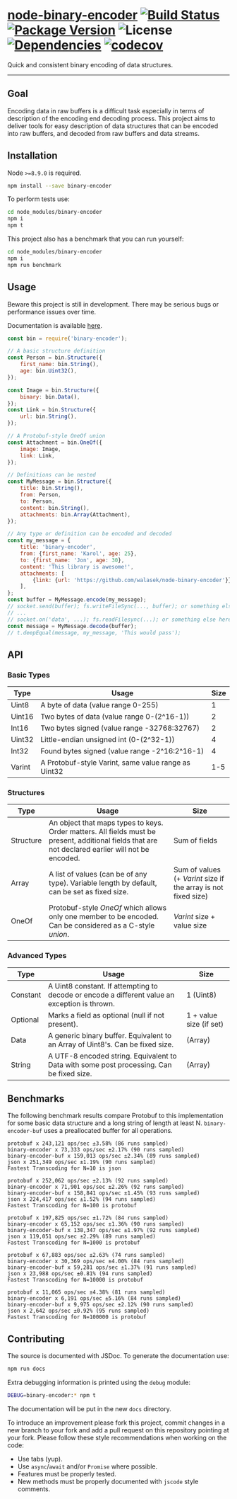 # [node-binary-encoder](https://github.com/walasek/node-binary-encoder) [![Build Status](https://img.shields.io/travis/walasek/node-binary-encoder.svg?style=flat-square)](https://travis-ci.org/walasek/node-binary-encoder) [![Package Version](https://img.shields.io/npm/v/binary-encoder.svg?style=flat-square)](https://www.npmjs.com/walasek/node-binary-encoder) ![License](https://img.shields.io/npm/l/binary-encoder.svg?style=flat-square) [![Dependencies](https://david-dm.org/walasek/node-binary-encoder.svg)](https://david-dm.org/walasek/node-binary-encoder.svg)  [![codecov](https://codecov.io/gh/walasek/node-binary-encoder/branch/master/graph/badge.svg)](https://codecov.io/gh/walasek/node-binary-encoder)

Quick and consistent binary encoding of data structures.

---

## Goal

Encoding data in raw buffers is a difficult task especially in terms of description of the encoding end decoding process. This project aims to deliver tools for easy description of data structures that can be encoded into raw buffers, and decoded from raw buffers and data streams.

## Installation

Node `>=8.9.0` is required.

```bash
npm install --save binary-encoder
```

To perform tests use:

```bash
cd node_modules/binary-encoder
npm i
npm t
```

This project also has a benchmark that you can run yourself:

```bash
cd node_modules/binary-encoder
npm i
npm run benchmark
```

## Usage

Beware this project is still in development. There may be serious bugs or performance issues over time.

Documentation is available [here](https://walasek.github.io/node-binary-encoder/).

```javascript
const bin = require('binary-encoder');

// A basic structure definition
const Person = bin.Structure({
    first_name: bin.String(),
    age: bin.Uint32(),
});

const Image = bin.Structure({
    binary: bin.Data(),
});
const Link = bin.Structure({
    url: bin.String(),
});

// A Protobuf-style OneOf union
const Attachment = bin.OneOf({
    image: Image,
    link: Link,
});

// Definitions can be nested
const MyMessage = bin.Structure({
    title: bin.String(),
    from: Person,
    to: Person,
    content: bin.String(),
    attachments: bin.Array(Attachment),
});

// Any type or definition can be encoded and decoded
const my_message = {
    title: 'binary-encoder',
    from: {first_name: 'Karol', age: 25},
    to: {first_name: 'Jon', age: 30},
    content: 'This library is awesome!',
    attachments: [
        {link: {url: 'https://github.com/walasek/node-binary-encoder'}},
    ],
};
const buffer = MyMessage.encode(my_message);
// socket.send(buffer); fs.writeFileSync(..., buffer); or something else here
// ...
// socket.on('data', ...); fs.readFilesync(...); or something else here
const message = MyMessage.decode(buffer);
// t.deepEqual(message, my_message, 'This would pass');
```

## API

### Basic Types
Type | Usage | Size
--- | --- | ---
Uint8 | A byte of data (value range 0-255) | 1
Uint16 | Two bytes of data (value range 0-(2^16-1)) | 2
Int16 | Two bytes signed (value range -32768:32767) | 2
Uint32 | Little-endian unsigned int (0-(2^32-1)) | 4
Int32 | Found bytes signed (value range -2^16:2^16-1) | 4
Varint | A Protobuf-style Varint, same value range as Uint32 | 1-5

### Structures
Type | Usage | Size
--- | --- | ---
Structure | An object that maps types to keys. Order matters. All fields must be present, additional fields that are not declared earlier will not be encoded. | Sum of fields
Array | A list of values (can be of any type). Variable length by default, can be set as fixed size. | Sum of values (+ _Varint_ size if the array is not fixed size)
OneOf | Protobuf-style _OneOf_ which allows only one member to be encoded. Can be considered as a C-style _union_. | _Varint_ size + value size

### Advanced Types
Type | Usage | Size
--- | --- | ---
Constant | A Uint8 constant. If attempting to decode or encode a different value an exception is thrown. | 1 (Uint8)
Optional | Marks a field as optional (null if not present). | 1 + value size (if set)
Data | A generic binary buffer. Equivalent to an Array of Uint8's. Can be fixed size. | (Array)
String | A UTF-8 encoded string. Equivalent to Data with some post processing. Can be fixed size. | (Array)

## Benchmarks

The following benchmark results compare Protobuf to this implementation for some basic data structure and a long string of length at least N. `binary-encoder-buf` uses a preallocated buffer for all operations.

```
protobuf x 243,121 ops/sec ±3.58% (86 runs sampled)
binary-encoder x 73,333 ops/sec ±2.17% (90 runs sampled)
binary-encoder-buf x 159,013 ops/sec ±2.34% (89 runs sampled)
json x 251,349 ops/sec ±1.19% (90 runs sampled)
Fastest Transcoding for N=10 is json

protobuf x 252,062 ops/sec ±2.13% (92 runs sampled)
binary-encoder x 71,901 ops/sec ±2.26% (92 runs sampled)
binary-encoder-buf x 158,841 ops/sec ±1.45% (93 runs sampled)
json x 224,417 ops/sec ±1.52% (94 runs sampled)
Fastest Transcoding for N=100 is protobuf

protobuf x 197,825 ops/sec ±1.72% (84 runs sampled)
binary-encoder x 65,152 ops/sec ±1.36% (90 runs sampled)
binary-encoder-buf x 138,347 ops/sec ±1.97% (92 runs sampled)
json x 119,051 ops/sec ±2.29% (89 runs sampled)
Fastest Transcoding for N=1000 is protobuf

protobuf x 67,883 ops/sec ±2.63% (74 runs sampled)
binary-encoder x 30,369 ops/sec ±4.00% (84 runs sampled)
binary-encoder-buf x 59,281 ops/sec ±1.37% (91 runs sampled)
json x 23,988 ops/sec ±0.81% (94 runs sampled)
Fastest Transcoding for N=10000 is protobuf

protobuf x 11,065 ops/sec ±4.38% (81 runs sampled)
binary-encoder x 6,191 ops/sec ±5.16% (84 runs sampled)
binary-encoder-buf x 9,975 ops/sec ±2.12% (90 runs sampled)
json x 2,642 ops/sec ±0.92% (95 runs sampled)
Fastest Transcoding for N=100000 is protobuf
```

## Contributing

The source is documented with JSDoc. To generate the documentation use:

```bash
npm run docs
```

Extra debugging information is printed using the `debug` module:

```bash
DEBUG=binary-encoder:* npm t
```

The documentation will be put in the new `docs` directory.

To introduce an improvement please fork this project, commit changes in a new branch to your fork and add a pull request on this repository pointing at your fork. Please follow these style recommendations when working on the code:

* Use tabs (yup).
* Use `async`/`await` and/or `Promise` where possible.
* Features must be properly tested.
* New methods must be properly documented with `jscode` style comments.